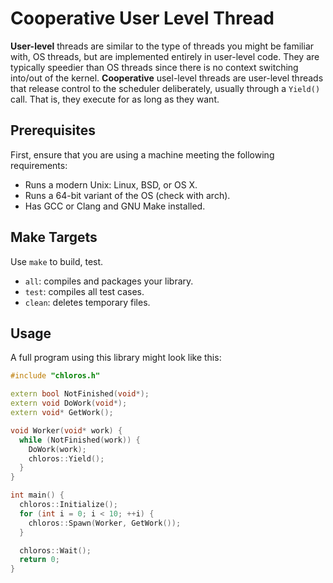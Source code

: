 # Cooperative User Level Thread
**User-level** threads are similar to the type of threads you might be familiar with, OS threads, but are implemented entirely in user-level code. They are typically speedier than OS threads since there is no context switching into/out of the kernel. **Cooperative** usel-level threads are user-level threads that release control to the scheduler deliberately, usually through a `Yield()` call. That is, they execute for as long as they want.


## Prerequisites

First, ensure that you are using a machine meeting the following requirements:

* Runs a modern Unix: Linux, BSD, or OS X.
* Runs a 64-bit variant of the OS (check with arch).
* Has GCC or Clang and GNU Make installed.

## Make Targets
Use `make` to build, test.
* `all`: compiles and packages your library.
* `test`: compiles all test cases.
* `clean`: deletes temporary files.

## Usage
A full program using this library might look like this:
```cpp
#include "chloros.h"

extern bool NotFinished(void*);
extern void DoWork(void*);
extern void* GetWork();

void Worker(void* work) {
  while (NotFinished(work)) {
    DoWork(work);
    chloros::Yield();
  }
}

int main() {
  chloros::Initialize();
  for (int i = 0; i < 10; ++i) {
    chloros::Spawn(Worker, GetWork());
  }

  chloros::Wait();
  return 0;
}
```
